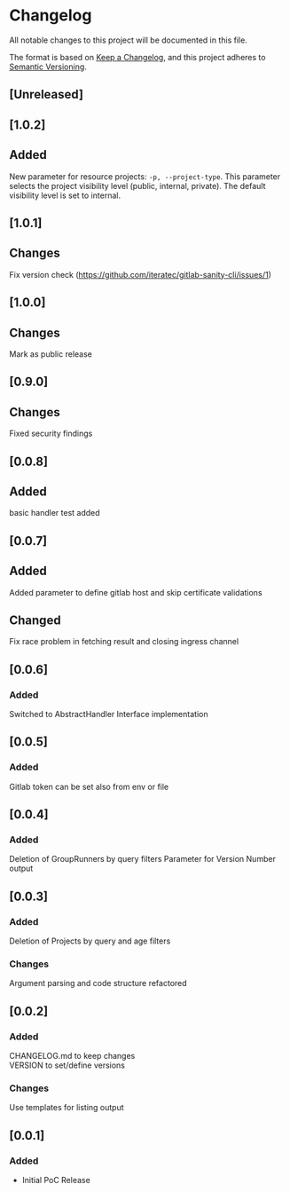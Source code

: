 # Changelog
All notable changes to this project will be documented in this file.

The format is based on [Keep a Changelog](https://keepachangelog.com/en/1.0.0/),
and this project adheres to [Semantic Versioning](https://semver.org/spec/v2.0.0.html).

## [Unreleased]

## [1.0.2]
## Added
New parameter for resource projects: `-p, --project-type`.
    This parameter selects the project visibility level (public, internal, private). The default visibility level is set to internal.

## [1.0.1]
## Changes
Fix version check (https://github.com/iteratec/gitlab-sanity-cli/issues/1)

## [1.0.0]
## Changes
Mark as public release

## [0.9.0]
## Changes
Fixed security findings

## [0.0.8]
## Added
basic handler test added

## [0.0.7]
## Added
Added parameter to define gitlab host and skip certificate validations

## Changed
Fix race problem in fetching result and closing ingress channel

## [0.0.6]
### Added
Switched to AbstractHandler Interface implementation

## [0.0.5]
### Added
Gitlab token can be set also from env or file

## [0.0.4]
### Added
Deletion of GroupRunners by query filters
Parameter for Version Number output

## [0.0.3]
### Added
Deletion of Projects by query and age filters

### Changes
Argument parsing and code structure refactored

## [0.0.2]
### Added
CHANGELOG.md to keep changes  
VERSION to set/define versions

### Changes
Use templates for listing output

## [0.0.1]
### Added
- Initial PoC Release

